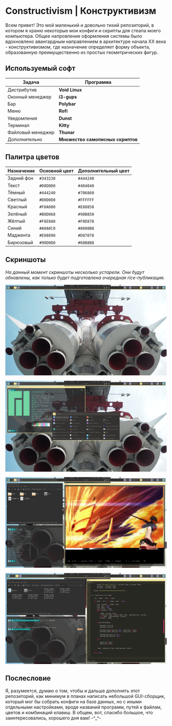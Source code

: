 # Constructivism | Конструктивизм

Всем привет!
Это мой маленький и довольно тихий репозиторий, в котором я храню некоторые мои конфиги и скрипты для стеапа моего компьютера.
Общее напровление оформления системы было вдохновлено авангардным направлением в архитектуре начала XX века - конструктивизмом, где назначение определяет форму объекта, образованную преимущественно из простых геометрических фигур.

## Используемый софт

| Задача | Программа |
| --- | --- |
| Дистрибутив | **Void Linux** |
| Оконный менеджер | **i3-gups** |
| Бар | **Polybar** |
| Меню | **Rofi** |
| Уведомления | **Dunst** |
| Терминал | **Kitty** |
| Файловый менеджер | **Thunar** |
| Дополнительно | **Множество самописных скриптов** |

## Палитра цветов

| Назначение | Основной цвет | Дополнительный цвет |
| --- | --- | --- |
| Задний фон | `#343230` | `#444240` |
| Текст | `#D0D0D0` | `#404040` |
| Тёмный | `#444240` | `#706860` |
| Светлый | `#D0D0D0` | `#FFFFFF` |
| Красный | `#F0A080` | `#E88858` |
| Зелёный | `#B0D068` | `#90B850` |
| Жёлтый | `#F8E8A0` | `#F0D878` |
| Синий | `#A0A0C0` | `#8080B8` |
| Маджента | `#E88890` | `#D87078` |
| Бирюзовый | `#90D0D0` | `#60B8B8` |

## Скриншоты

_На данный момент скриншоты несколько устарели. Они будут обновлены, как только будет подготовлена очередная rice-публикация._

![Скриншот 1](/other/screenshots/screenshot_1.png)

![Скриншот 2](/other/screenshots/screenshot_2.png)

![Скриншот 3](/other/screenshots/screenshot_3.png)

![Скриншот 4](/other/screenshots/screenshot_4.png)

## Послесловие

Я, разумеется, думаю о том, чтобы и дальше дополнять этот репозиторий, как минимум в планах написать небольшой GUI-сборщик, который мог бы собрать конфиги на базе данных, но с иными отдельными настройками, вроде названий программ, путей к файлам, цветов и комбинаций клавиш.
В общем, вот, спасибо большое, что заинтересовались, хорошего дня вам! -^_^-
